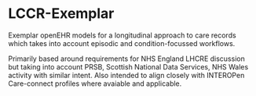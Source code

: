 # LCCR-Exemplar

Exemplar openEHR models for a longitudinal approach to care records which takes into account episodic and condition-focussed workflows.

Primarily based around requirements for NHS England LHCRE discussion but taking into account PRSB, Scottish National Data Services, NHS Wales activity with similar intent. Also intended to align closely with INTEROPen Care-connect profiles where avaiable and applicable.

